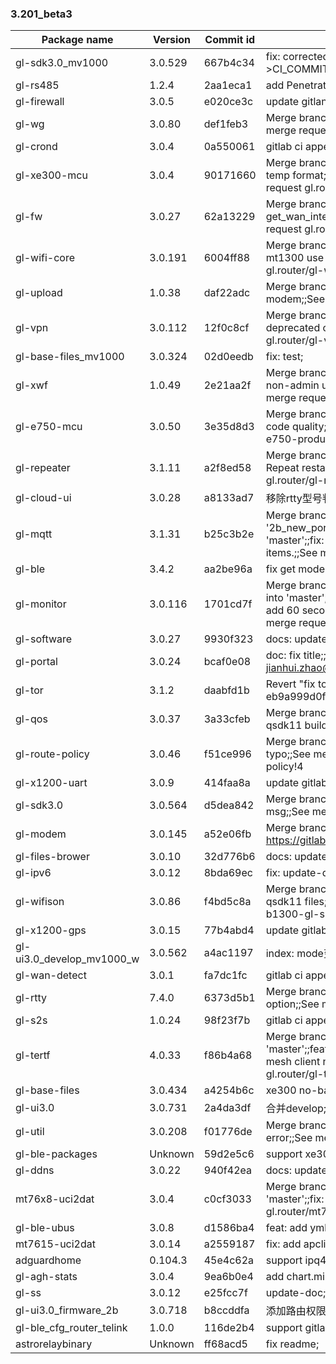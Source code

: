 ### 3.201_beta3
| Package name | Version | Commit id | Commit msg |
| ---------------------- | --------- | -------- | ------------------------------ |
| gl-sdk3.0_mv1000 | 3.0.529 | 667b4c34 | fix: corrected parameter: CI_BRANCH--->CI_COMMIT_REF_NAME; |
| gl-rs485 | 1.2.4 | 2aa1eca1 | add Penetrate str/hex switch and update-doc; |
| gl-firewall | 3.0.5 | e020ce3c | update gitlan ci config; |
| gl-wg | 3.0.80 | def1feb3 | Merge branch 'fix_allowip' into 'master';;fix allo;;See merge request gl.router/gl-wg!9 |
| gl-crond | 3.0.4 | 0a550061 | gitlab ci append commit sha and msg; |
| gl-xe300-mcu | 3.0.4 | 90171660 | Merge branch 'adjust_temp' into 'master';;adjust temp format;fix file format to unix;;See merge request gl.router/gl-xe300-mcu!1 |
| gl-fw | 3.0.27 | 62a13229 | Merge branch 'fix-ifname-wwan' into 'master';;fix: get_wan_interface error for wwan;;See merge request gl.router/gl-fw!1 |
| gl-wifi-core | 3.0.191 | 6004ff88 | Merge branch 'fix_mt1300' into 'master';;fix: mt1300 use 12/13 channel;;See merge request gl.router/gl-wifi-core!7 |
| gl-upload | 1.0.38 | daf22adc | Merge branch 'dev' into 'master';;fix get modem;;See merge request gl.router/gl-upload!5 |
| gl-vpn | 3.0.112 | 12f0c8cf | Merge branch 'del_config' into 'master';;Fix: Delete deprecated config option;;See merge request gl.router/gl-vpn!13 |
| gl-base-files_mv1000 | 3.0.324 | 02d0eedb | fix: test; |
| gl-xwf | 1.0.49 | 2e21aa2f | Merge branch 'revert' into 'master';;Revert "init non-admin user in /etc/config/glconfig";;See merge request gl.router/gl-xwf!1 |
| gl-e750-mcu | 3.0.50 | 3e35d8d3 | Merge branch 'fix_code_quality' into 'master';;Fix code quality;;See merge request gl.router/gl-e750-product/gl-e750-mcu!1 |
| gl-repeater | 3.1.11 | a2f8ed58 | Merge branch 'fix-apcli-hotplug' into 'master';;fix: Repeat restart WWAN;;See merge request gl.router/gl-repeater!4 |
| gl-cloud-ui | 3.0.28 | a8133ad7 | 移除rtty型号判断; |
| gl-mqtt | 3.1.31 | b25c3b2e | Merge branch '2b_new_porcess_optimization_3.201' into 'master';;fix: 2b firmware add configuration items.;;See merge request gl.router/gl-mqtt!13 |
| gl-ble | 3.4.2 | aa2be96a | fix get model; |
| gl-monitor | 3.0.116 | 1701cd7f | Merge branch 'feat_interference_of_wifi_and_lte' into 'master';;feat: interference of wifi2.4g and lte; add 60 seconds to the gl_modem process...;;See merge request gl.router/gl-monitor!7 |
| gl-software | 3.0.27 | 9930f323 | docs: update-doc.; |
| gl-portal | 3.0.24 | bcaf0e08 | doc: fix title;;Signed-off-by: Jianhui Zhao <jianhui.zhao@gl-inet.com>; |
| gl-tor | 3.1.2 | daabfd1b | Revert "fix tor user";;This reverts commit eb9a999d0f54da2abe641a9aa9f04c3770cca2ef.; |
| gl-qos | 3.0.37 | 3a33cfeb | Merge branch 'fix_qsdk11_build' into 'master';;fix qsdk11 build;;See merge request gl.router/gl-qos!2 |
| gl-route-policy | 3.0.46 | f51ce996 | Merge branch 'fix_wifi_reload' into 'master';;fix typo;;See merge request gl.router/gl-route-policy!4 |
| gl-x1200-uart | 3.0.9 | 414faa8a | update gitlab ci config; |
| gl-sdk3.0 | 3.0.564 | d5dea842 | Merge branch 'add_msg' into 'master';;Add msg;;See merge request gl.router/gl-sdk3.0!54 |
| gl-modem | 3.0.145 | a52e06fb | Merge branch 'master' of https://gitlab.com/gl.router/gl-modem; |
| gl-files-brower | 3.0.10 | 32d776b6 | docs: update-doc; |
| gl-ipv6 | 3.0.12 | 8bda69ec | fix: update-doc; |
| gl-wifison | 3.0.86 | f4bd5c8a | Merge branch 'fix_qsdk11_files' into 'master';;Fix qsdk11 files;;See merge request gl.router/gl-b1300-gl-s1300-product/gl-wifison!5 |
| gl-x1200-gps | 3.0.15 | 77b4abd4 | update gitlab ci config; |
| gl-ui3.0_develop_mv1000_w | 3.0.562 | a4ac1197 | index: mode变量未定义的错误; |
| gl-wan-detect | 3.0.1 | fa7dc1fc | gitlab ci append commit sha and msg; |
| gl-rtty | 7.4.0 | 6373d5b1 | Merge branch 'dev' into 'master';;add rtty.config option;;See merge request gl.router/gl-rtty!3 |
| gl-s2s | 1.0.24 | 98f23f7b | gitlab ci append commit sha and msg; |
| gl-tertf | 4.0.33 | f86b4a68 | Merge branch 'feat_delete_all_offline_client' into 'master';;feat: 1.add delete all offline client; 2.fix mesh client node was null;;See merge request gl.router/gl-tertf!20 |
| gl-base-files | 3.0.434 | a4254b6c | xe300 no-battery init gpio16; |
| gl-ui3.0 | 3.0.731 | 2a4da3df | 合并develop; |
| gl-util | 3.0.208 | f01776de | Merge branch 'fix-build' into 'master';;fix: build error;;See merge request gl.router/gl-util!15 |
| gl-ble-packages | Unknown | 59d2e5c6 | support xe300; |
| gl-ddns | 3.0.22 | 940f42ea | docs: update-doc.; |
| mt76x8-uci2dat | 3.0.4 | c0cf3033 | Merge branch 'fix-igmp-snooping' into 'master';;fix: igmp snooping;;See merge request gl.router/mt76x8-uci2dat!2 |
| gl-ble-ubus | 3.0.8 | d1586ba4 | feat: add yml files; |
| mt7615-uci2dat | 3.0.14 | a2559187 | fix: add apclimacaddr transform; |
| adguardhome | 0.104.3 | 45e4c62a | support ipq4xxx; |
| gl-agh-stats | 3.0.4 | 9ea6b0e4 | add chart.min.js; |
| gl-ss | 3.0.12 | e25fcc7f | update-doc; |
| gl-ui3.0_firmware_2b | 3.0.718 | b8ccddfa | 添加路由权限; |
| gl-ble_cfg_router_telink | 1.0.0 | 116de2b4 | support gitlab ci; |
| astrorelaybinary | Unknown | ff68acd5 | fix readme; |
